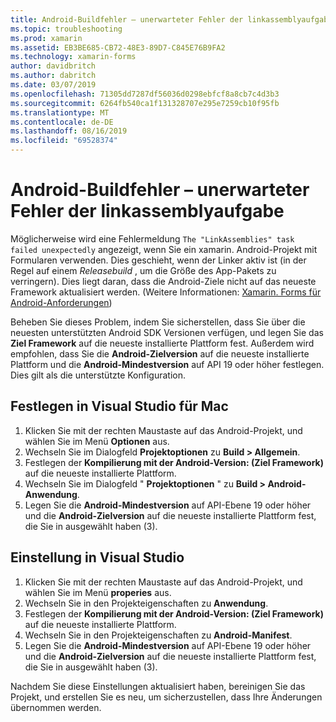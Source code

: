 ```yaml
---
title: Android-Buildfehler – unerwarteter Fehler der linkassemblyaufgabe
ms.topic: troubleshooting
ms.prod: xamarin
ms.assetid: EB3BE685-CB72-48E3-89D7-C845E76B9FA2
ms.technology: xamarin-forms
author: davidbritch
ms.author: dabritch
ms.date: 03/07/2019
ms.openlocfilehash: 71305dd7287df56036d0298ebfcf8a8cb7c4d3b3
ms.sourcegitcommit: 6264fb540ca1f131328707e295e7259cb10f95fb
ms.translationtype: MT
ms.contentlocale: de-DE
ms.lasthandoff: 08/16/2019
ms.locfileid: "69528374"
---
```

# <a name="android-build-error--the-linkassemblies-task-failed-unexpectedly"></a>Android-Buildfehler – unerwarteter Fehler der linkassemblyaufgabe

Möglicherweise wird eine Fehlermeldung `The "LinkAssemblies" task failed unexpectedly` angezeigt, wenn Sie ein xamarin. Android-Projekt mit Formularen verwenden. Dies geschieht, wenn der Linker aktiv ist (in der Regel auf einem *Releasebuild* , um die Größe des App-Pakets zu verringern). Dies liegt daran, dass die Android-Ziele nicht auf das neueste Framework aktualisiert werden. (Weitere Informationen: [Xamarin. Forms für Android-Anforderungen](~/get-started/requirements.md#android))

Beheben Sie dieses Problem, indem Sie sicherstellen, dass Sie über die neuesten unterstützten Android SDK Versionen verfügen, und legen Sie das **Ziel Framework** auf die neueste installierte Plattform fest. Außerdem wird empfohlen, dass Sie die **Android-Zielversion** auf die neueste installierte Plattform und die **Android-Mindestversion** auf API 19 oder höher festlegen. Dies gilt als die unterstützte Konfiguration.

## <a name="setting-in-visual-studio-for-mac"></a>Festlegen in Visual Studio für Mac

1. Klicken Sie mit der rechten Maustaste auf das Android-Projekt, und wählen Sie im Menü **Optionen** aus.
2. Wechseln Sie im Dialogfeld **Projektoptionen** zu **Build > Allgemein**.
3. Festlegen der **Kompilierung mit der Android-Version: (Ziel Framework)**  auf die neueste installierte Plattform.
4. Wechseln Sie im Dialogfeld " **Projektoptionen** " zu **Build > Android-Anwendung**.
5. Legen Sie die **Android-Mindestversion** auf API-Ebene 19 oder höher und die **Android-Zielversion** auf die neueste installierte Plattform fest, die Sie in ausgewählt haben (3).

## <a name="setting-in-visual-studio"></a>Einstellung in Visual Studio

1. Klicken Sie mit der rechten Maustaste auf das Android-Projekt, und wählen Sie im Menü **properies** aus.
2. Wechseln Sie in den Projekteigenschaften zu **Anwendung**.
3. Festlegen der **Kompilierung mit der Android-Version: (Ziel Framework)**  auf die neueste installierte Plattform.
4. Wechseln Sie in den Projekteigenschaften zu **Android-Manifest**.
5. Legen Sie die **Android-Mindestversion** auf API-Ebene 19 oder höher und die **Android-Zielversion** auf die neueste installierte Plattform fest, die Sie in ausgewählt haben (3).

Nachdem Sie diese Einstellungen aktualisiert haben, bereinigen Sie das Projekt, und erstellen Sie es neu, um sicherzustellen, dass Ihre Änderungen übernommen werden.
